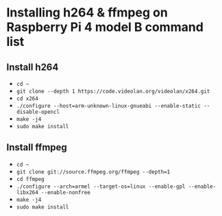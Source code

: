 # Installing h264 & ffmpeg on Raspberry Pi 4 model B command list
<h2>Install h264</h2>
<ul>
  <li><code>cd ~</code></li>
  <li><code>git clone --depth 1 https://code.videolan.org/videolan/x264.git</code></li>
  <li><code>cd x264</code></li>
  <li><code>./configure --host=arm-unknown-linux-gnueabi --enable-static --disable-opencl</code></li>
  <li><code>make -j4</code></li>
  <li><code>sudo make install</code></li>
</ul>
<h2>Install ffmpeg</h2>
<ul>
  <li><code>cd ~</code></li>
  <li><code>git clone git://source.ffmpeg.org/ffmpeg --depth=1</code></li>
  <li><code>cd ffmpeg</code></li>
  <li><code>./configure --arch=armel --target-os=linux --enable-gpl --enable-libx264 --enable-nonfree</code></li>
  <li><code>make -j4</code></li>
  <li><code>sudo make install</code></li>
</ul>
